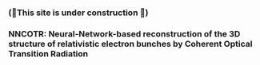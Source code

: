 ### (🚀This site is under construction 🚀)
### NNCOTR: Neural-Network-based reconstruction of the 3D structure of relativistic electron bunches by Coherent Optical Transition Radiation

